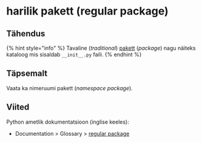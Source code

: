 # harilik pakett \(regular package\)

## Tähendus

{% hint style="info" %}
Tavaline \(_traditional_\) [pakett](pakett-package.md) \(_package_\) nagu näiteks kataloog mis sisaldab `__init__.py` faili.
{% endhint %}

## Täpsemalt

Vaata ka nimeruumi pakett \(_namespace package_\).

## Viited

Python ametlik dokumentatsioon \(inglise keeles\):

* Documentation &gt; Glossary &gt; [regular package](https://docs.python.org/3/glossary.html#term-regular-package)  

